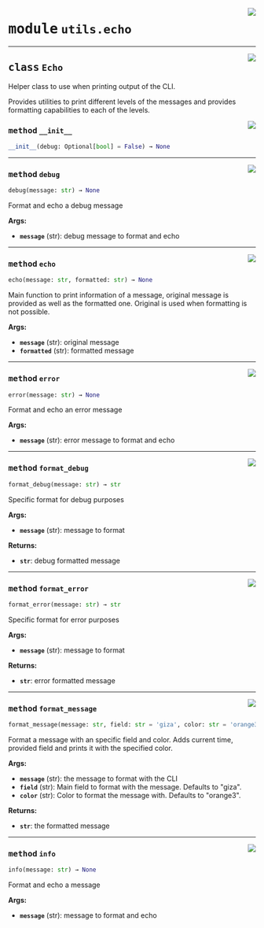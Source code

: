 <!-- markdownlint-disable -->

<a href="https://github.com/gizatechxyz/giza-cli/blob/main/giza/utils/echo.py#L0"><img align="right" style="float:right;" src="https://img.shields.io/badge/-source-cccccc?style=flat-square"></a>

# <kbd>module</kbd> `utils.echo`






---

<a href="https://github.com/gizatechxyz/giza-cli/blob/main/giza/utils/echo.py#L11"><img align="right" style="float:right;" src="https://img.shields.io/badge/-source-cccccc?style=flat-square"></a>

## <kbd>class</kbd> `Echo`
Helper class to use when printing output of the CLI. 

Provides utilities to print different levels of the messages and provides formatting capabilities to each of the levels. 

<a href="https://github.com/gizatechxyz/giza-cli/blob/main/giza/utils/echo.py#L18"><img align="right" style="float:right;" src="https://img.shields.io/badge/-source-cccccc?style=flat-square"></a>

### <kbd>method</kbd> `__init__`

```python
__init__(debug: Optional[bool] = False) → None
```








---

<a href="https://github.com/gizatechxyz/giza-cli/blob/main/giza/utils/echo.py#L93"><img align="right" style="float:right;" src="https://img.shields.io/badge/-source-cccccc?style=flat-square"></a>

### <kbd>method</kbd> `debug`

```python
debug(message: str) → None
```

Format and echo a debug message 



**Args:**
 
 - <b>`message`</b> (str):  debug message to format and echo 

---

<a href="https://github.com/gizatechxyz/giza-cli/blob/main/giza/utils/echo.py#L66"><img align="right" style="float:right;" src="https://img.shields.io/badge/-source-cccccc?style=flat-square"></a>

### <kbd>method</kbd> `echo`

```python
echo(message: str, formatted: str) → None
```

Main function to print information of a message, original message is provided as well as the formatted one. Original is used when formatting is not possible. 



**Args:**
 
 - <b>`message`</b> (str):  original message 
 - <b>`formatted`</b> (str):  formatted message 

---

<a href="https://github.com/gizatechxyz/giza-cli/blob/main/giza/utils/echo.py#L83"><img align="right" style="float:right;" src="https://img.shields.io/badge/-source-cccccc?style=flat-square"></a>

### <kbd>method</kbd> `error`

```python
error(message: str) → None
```

Format and echo an error message 



**Args:**
 
 - <b>`message`</b> (str):  error message to format and echo 

---

<a href="https://github.com/gizatechxyz/giza-cli/blob/main/giza/utils/echo.py#L42"><img align="right" style="float:right;" src="https://img.shields.io/badge/-source-cccccc?style=flat-square"></a>

### <kbd>method</kbd> `format_debug`

```python
format_debug(message: str) → str
```

Specific format for debug purposes 



**Args:**
 
 - <b>`message`</b> (str):  message to format 



**Returns:**
 
 - <b>`str`</b>:  debug formatted message 

---

<a href="https://github.com/gizatechxyz/giza-cli/blob/main/giza/utils/echo.py#L54"><img align="right" style="float:right;" src="https://img.shields.io/badge/-source-cccccc?style=flat-square"></a>

### <kbd>method</kbd> `format_error`

```python
format_error(message: str) → str
```

Specific format for error purposes 



**Args:**
 
 - <b>`message`</b> (str):  message to format 



**Returns:**
 
 - <b>`str`</b>:  error formatted message 

---

<a href="https://github.com/gizatechxyz/giza-cli/blob/main/giza/utils/echo.py#L21"><img align="right" style="float:right;" src="https://img.shields.io/badge/-source-cccccc?style=flat-square"></a>

### <kbd>method</kbd> `format_message`

```python
format_message(message: str, field: str = 'giza', color: str = 'orange3') → str
```

Format a message with an specific field and color. Adds current time, provided field and prints it with the specified color. 



**Args:**
 
 - <b>`message`</b> (str):  the message to format with the CLI 
 - <b>`field`</b> (str):  Main field to format with the message. Defaults to "giza". 
 - <b>`color`</b> (str):  Color to format the message with. Defaults to "orange3". 



**Returns:**
 
 - <b>`str`</b>:  the formatted message 

---

<a href="https://github.com/gizatechxyz/giza-cli/blob/main/giza/utils/echo.py#L104"><img align="right" style="float:right;" src="https://img.shields.io/badge/-source-cccccc?style=flat-square"></a>

### <kbd>method</kbd> `info`

```python
info(message: str) → None
```

Format and echo a message 



**Args:**
 
 - <b>`message`</b> (str):  message to format and echo 


